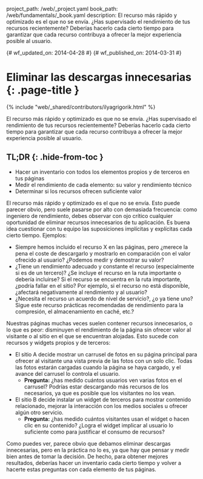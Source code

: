 project_path: /web/_project.yaml
book_path: /web/fundamentals/_book.yaml
description: El recurso más rápido y optimizado es el que no se envía. ¿Has supervisado el rendimiento de tus recursos recientemente? Deberías hacerlo cada cierto tiempo para garantizar que cada recurso contribuya a ofrecer la mejor experiencia posible al usuario.

{# wf_updated_on: 2014-04-28 #}
{# wf_published_on: 2014-03-31 #}

# Eliminar las descargas innecesarias {: .page-title }

{% include "web/_shared/contributors/ilyagrigorik.html" %}



El recurso más rápido y optimizado es que no se envía. ¿Has supervisado el rendimiento de tus recursos recientemente? Deberías hacerlo cada cierto tiempo para garantizar que cada recurso contribuya a ofrecer la mejor experiencia posible al usuario.


## TL;DR {: .hide-from-toc }
- Hacer un inventario con todos los elementos propios y de terceros en tus páginas
- Medir el rendimiento de cada elemento: su valor y rendimiento técnico
- Determinar si los recursos ofrecen suficiente valor


El recurso más rápido y optimizado es el que no se envía. Esto puede parecer obvio, pero suele pasarse por alto con demasiada frecuencia: como ingeniero de rendimiento, debes observar con ojo crítico cualquier oportunidad de eliminar recursos innecesarios de tu aplicación. Es buena idea cuestionar con tu equipo las suposiciones implícitas y explícitas cada cierto tiempo. Ejemplos:

* Siempre hemos incluido el recurso X en las páginas, pero ¿merece la pena el coste de descargarlo y mostrarlo en comparación con el valor ofrecido al usuario? ¿Podemos medir y demostrar su valor?
* ¿Tiene un rendimiento adecuado y constante el recurso (especialmente si es de un tercero)? ¿Se incluye el recurso en la ruta importante o debería incluirse? Si el recurso se encuentra en la ruta importante, ¿podría fallar en el sitio? Por ejemplo, si el recurso no está disponible, ¿afectará negativamente al rendimiento y al usuario?
* ¿Necesita el recurso un acuerdo de nivel de servicio?, ¿o ya tiene uno? Sigue este recurso prácticas recomendadas de rendimiento para la compresión, el almacenamiento en caché, etc.?

Nuestras páginas muchas veces suelen contener recursos innecesarios, o lo que es peor: disminuyen el rendimiento de la página sin ofrecer valor al visitante o al sitio en el que se encuentran alojadas. Esto sucede con recursos y widgets propios y de terceros:

* El sitio A decide mostrar un carrusel de fotos en su página principal para ofrecer al visitante una vista previa de las fotos con un solo clic. Todas las fotos estarán cargadas cuando la página se haya cargado, y el avance del carrusel lo controla el usuario.
    * **Pregunta:** ¿has medido cuántos usuarios ven varias fotos en el carrusel? Podrías estar descargando más recursos de los necesarios, ya que es posible que los visitantes no los vean.
* El sitio B decide instalar un widget de terceros para mostrar contenido relacionado, mejorar la interacción con los medios sociales u ofrecer algún otro servicio.
    * **Pregunta:** ¿has medido cuántos visitantes usan el widget o hacen clic en su contenido? ¿Logra el widget implicar al usuario lo suficiente como para justificar el consumo de recursos?

Como puedes ver, parece obvio que debamos eliminar descargas innecesarias, pero en la práctica no lo es, ya que hay que pensar y medir bien antes de tomar la decisión. De hecho, para obtener mejores resultados, deberías hacer un inventario cada cierto tiempo y volver a hacerte estas preguntas con cada elemento de tus páginas.



